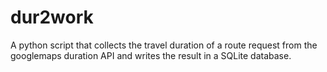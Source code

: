 # dur2work
A python script that collects the travel duration of a route request from the googlemaps duration API and writes the result in a SQLite database.

